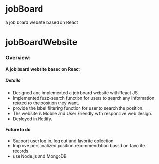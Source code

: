 # jobBoard
a job board website based on React


# jobBoardWebsite

### Overview:
#### A job board website based on React

##### Details
* Designed and implemented a job board website with React JS. 
* Implemented fuzz-search function for users to search any information related to the position they want.
* provide the label filtering function for user to search the position.
* The website is Mobile and User Friendly with responsive web design.
* Deployed in Netlify.

#### Future to do
* Support user log in, log out and favorite collection 
* Improve personalized position recommendation based on favorite records.
* use Node.js and MongoDB

